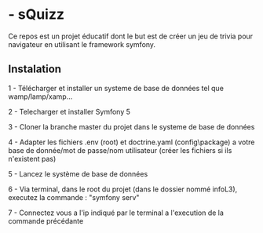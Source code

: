 # - sQuizz

Ce repos est un projet éducatif dont le but est de créer un jeu de trivia pour navigateur en utilisant le framework symfony.

## Instalation

1 - Télécharger et installer un systeme de base de données tel que wamp/lamp/xamp...

2 - Telecharger et installer Symfony 5

3 - Cloner la branche master du projet dans le systeme de base de données

4 - Adapter les fichiers .env (root) et doctrine.yaml (config\package) a votre base de donnée/mot de passe/nom utilisateur (créer les fichiers si ils n'existent pas)

5 - Lancez le système de base de données

6 - Via terminal, dans le root du projet (dans le dossier nommé infoL3), executez la commande : "symfony serv"

7 - Connectez vous a l'ip indiqué par le terminal a l'execution de la commande précédante
